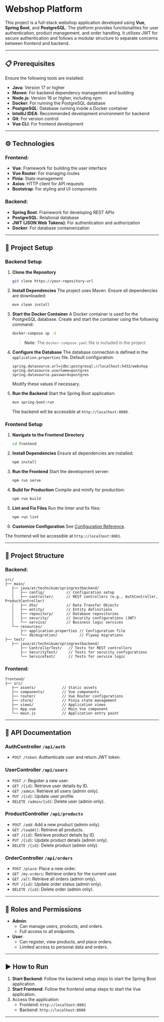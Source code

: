 # Webshop Platform

This project is a full-stack webshop application developed using **Vue**, **Spring Boot**, and **PostgreSQL**. The platform provides functionalities for user authentication, product management, and order handling. It utilizes JWT for secure authentication and follows a modular structure to separate concerns between frontend and backend.

---

## 📋 Prerequisites

Ensure the following tools are installed:

- **Java**: Version 17 or higher
- **Maven**: For backend dependency management and building
- **Node.js**: Version 16 or higher, including npm
- **Docker**: For running the PostgreSQL database
- **PostgreSQL**: Database running inside a Docker container
- **IntelliJ IDEA**: Recommended development environment for backend
- **Git**: For version control
- **Vue CLI**: For frontend development

---

## ⚙️ Technologies

### Frontend:
- **Vue**: Framework for building the user interface
- **Vue Router**: For managing routes
- **Pinia**: State management
- **Axios**: HTTP client for API requests
- **Bootstrap**: For styling and UI components

### Backend:
- **Spring Boot**: Framework for developing REST APIs
- **PostgreSQL**: Relational database
- **JWT (JSON Web Tokens)**: For authentication and authorization
- **Docker**: For database containerization

---

## 🚀 Project Setup

### Backend Setup

1. **Clone the Repository**
   ```bash
   git clone https://your-repository-url
   ```

2. **Install Dependencies**
   The project uses Maven. Ensure all dependencies are downloaded:
   ```bash
   mvn clean install
   ```

3. **Start the Docker Container**
   A Docker container is used for the PostgreSQL database. Create and start the container using the following command:
   ```bash
   docker-compose up -d
   ```
   > **Note**: The `docker-compose.yaml` file is included in the project.

4. **Configure the Database**
   The database connection is defined in the `application.properties` file. Default configuration:
   ```properties
   spring.datasource.url=jdbc:postgresql://localhost:5432/webshop
   spring.datasource.username=postgres
   spring.datasource.password=postgres
   ```
   Modify these values if necessary.

5. **Run the Backend**
   Start the Spring Boot application:
   ```bash
   mvn spring-boot:run
   ```
   The backend will be accessible at `http://localhost:8080`.

### Frontend Setup

1. **Navigate to the Frontend Directory**
   ```bash
   cd frontend
   ```

2. **Install Dependencies**
   Ensure all dependencies are installed:
   ```bash
   npm install
   ```

3. **Run the Frontend**
   Start the development server:
   ```bash
   npm run serve
   ```

4. **Build for Production**
   Compile and minify for production:
   ```bash
   npm run build
   ```

5. **Lint and Fix Files**
   Run the linter and fix files:
   ```bash
   npm run lint
   ```

6. **Customize Configuration**
   See [Configuration Reference](https://cli.vuejs.org/config/).

The frontend will be accessible at `http://localhost:8081`.

---

## 📁 Project Structure

### Backend:
```
src/
├── main/
   ├── java/at/technikum/springrestbackend/
   │   ├── config/          // Configuration setup
   │   ├── controller/      // REST controllers (e.g., AuthController, ProductController)
   │   ├── dto/             // Data Transfer Objects
   │   ├── entity/          // Entity definitions
   │   ├── repository/      // Database repositories
   │   ├── security/        // Security configurations (JWT)
   │   └── service/         // Business logic services
   └── resources/
       ├── application.properties // Configuration file
       └── db/migration/          // Flyway migrations
├── test/
   ├── java/at/technikum/springrestbackend/
       ├── ControllerTest/   // Tests for REST controllers
       ├── SecurityTest/     // Tests for security configurations
       └── ServiceTest/      // Tests for service logic
```

### Frontend:
```
frontend/
├── src/
   ├── assets/            // Static assets
   ├── components/        // Vue components
   ├── router/            // Vue Router configurations
   ├── store/             // Pinia state management
   ├── views/             // Application views
   ├── App.vue            // Main Vue component
   └── main.js            // Application entry point
```

---

## 📡 API Documentation

### **AuthController** `/api/auth`
- `POST /token`: Authenticate user and return JWT token.

### **UserController** `/api/users`
- `POST /`: Register a new user.
- `GET /{id}`: Retrieve user details by ID.
- `GET /admin`: Retrieve all users (admin only).
- `PUT /{id}`: Update user profile.
- `DELETE /admin/{id}`: Delete user (admin only).

### **ProductController** `/api/products`
- `POST /add`: Add a new product (admin only).
- `GET /loadAll`: Retrieve all products.
- `GET /{id}`: Retrieve product details by ID.
- `PUT /{id}`: Update product details (admin only).
- `DELETE /{id}`: Delete product (admin only).

### **OrderController** `/api/orders`
- `POST /place`: Place a new order.
- `GET /my-orders`: Retrieve orders for the current user.
- `GET /all`: Retrieve all orders (admin only).
- `PUT /{id}`: Update order status (admin only).
- `DELETE /{id}`: Delete order (admin only).

---

## 🔐 Roles and Permissions

- **Admin**:
   - Can manage users, products, and orders.
   - Full access to all endpoints.
- **User**:
   - Can register, view products, and place orders.
   - Limited access to personal data and orders.

---

## ▶️ How to Run

1. **Start Backend**: Follow the backend setup steps to start the Spring Boot application.
2. **Start Frontend**: Follow the frontend setup steps to start the Vue application.
3. Access the application:
   - Frontend: `http://localhost:8081`
   - Backend: `http://localhost:8080`

---


